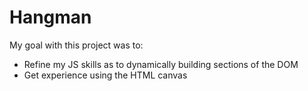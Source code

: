 # Hangman

My goal with this project was to:

- Refine my JS skills as to dynamically building sections of the DOM
- Get experience using the HTML canvas
